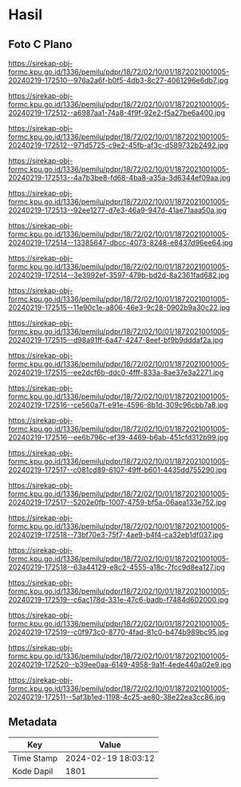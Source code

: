 # Hasil

## Foto C Plano

https://sirekap-obj-formc.kpu.go.id/1336/pemilu/pdpr/18/72/02/10/01/1872021001005-20240219-172510--976a2a6f-b0f5-4db3-8c27-4061296e6db7.jpg

https://sirekap-obj-formc.kpu.go.id/1336/pemilu/pdpr/18/72/02/10/01/1872021001005-20240219-172512--a6987aa1-74a8-4f9f-92e2-f5a27be6a400.jpg

https://sirekap-obj-formc.kpu.go.id/1336/pemilu/pdpr/18/72/02/10/01/1872021001005-20240219-172512--971d5725-c9e2-45fb-af3c-d589732b2492.jpg

https://sirekap-obj-formc.kpu.go.id/1336/pemilu/pdpr/18/72/02/10/01/1872021001005-20240219-172513--4a7b3be8-fd68-4ba8-a35a-3d6344ef09aa.jpg

https://sirekap-obj-formc.kpu.go.id/1336/pemilu/pdpr/18/72/02/10/01/1872021001005-20240219-172513--92ee1277-d7e3-46a9-947d-41ae71aaa50a.jpg

https://sirekap-obj-formc.kpu.go.id/1336/pemilu/pdpr/18/72/02/10/01/1872021001005-20240219-172514--13385647-dbcc-4073-8248-e8437d96ee64.jpg

https://sirekap-obj-formc.kpu.go.id/1336/pemilu/pdpr/18/72/02/10/01/1872021001005-20240219-172514--3e3992ef-3597-479b-bd2d-8a2361fad682.jpg

https://sirekap-obj-formc.kpu.go.id/1336/pemilu/pdpr/18/72/02/10/01/1872021001005-20240219-172515--11e90c1e-a806-46e3-9c28-0902b9a30c22.jpg

https://sirekap-obj-formc.kpu.go.id/1336/pemilu/pdpr/18/72/02/10/01/1872021001005-20240219-172515--d98a91ff-6a47-4247-8eef-bf9b9dddaf2a.jpg

https://sirekap-obj-formc.kpu.go.id/1336/pemilu/pdpr/18/72/02/10/01/1872021001005-20240219-172515--ee2dcf6b-ddc0-4fff-833a-8ae37e3a2271.jpg

https://sirekap-obj-formc.kpu.go.id/1336/pemilu/pdpr/18/72/02/10/01/1872021001005-20240219-172516--ce560a7f-e91e-4596-8b1d-309c96cbb7a8.jpg

https://sirekap-obj-formc.kpu.go.id/1336/pemilu/pdpr/18/72/02/10/01/1872021001005-20240219-172516--ee6b796c-ef39-4469-b6ab-451cfd312b99.jpg

https://sirekap-obj-formc.kpu.go.id/1336/pemilu/pdpr/18/72/02/10/01/1872021001005-20240219-172517--c081cd89-6107-49ff-b601-4435dd755290.jpg

https://sirekap-obj-formc.kpu.go.id/1336/pemilu/pdpr/18/72/02/10/01/1872021001005-20240219-172517--5202e0fb-1007-4759-bf5a-06aea133e752.jpg

https://sirekap-obj-formc.kpu.go.id/1336/pemilu/pdpr/18/72/02/10/01/1872021001005-20240219-172518--73bf70e3-75f7-4ae9-b4f4-ca32eb1df037.jpg

https://sirekap-obj-formc.kpu.go.id/1336/pemilu/pdpr/18/72/02/10/01/1872021001005-20240219-172518--63a44129-e8c2-4555-a18c-7fcc9d8ea127.jpg

https://sirekap-obj-formc.kpu.go.id/1336/pemilu/pdpr/18/72/02/10/01/1872021001005-20240219-172519--c6ac178d-331e-47c6-badb-f7484d602000.jpg

https://sirekap-obj-formc.kpu.go.id/1336/pemilu/pdpr/18/72/02/10/01/1872021001005-20240219-172519--c0f973c0-8770-4fad-81c0-b474b989bc95.jpg

https://sirekap-obj-formc.kpu.go.id/1336/pemilu/pdpr/18/72/02/10/01/1872021001005-20240219-172520--b39ee0aa-6149-4958-9a1f-4ede440a02e9.jpg

https://sirekap-obj-formc.kpu.go.id/1336/pemilu/pdpr/18/72/02/10/01/1872021001005-20240219-172511--5af3b1ed-1198-4c25-ae80-38e22ea3cc86.jpg


## Metadata

| Key        | Value               |
| ---------- | ------------------- |
| Time Stamp | 2024-02-19 18:03:12 |
| Kode Dapil | 1801                |



